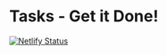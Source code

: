 # Tasks - Get it Done!

[![Netlify Status](https://api.netlify.com/api/v1/badges/27ef8e71-994a-4227-8ca4-e047ef3018a2/deploy-status)](https://app.netlify.com/sites/tasks-get-it-done/deploys)
